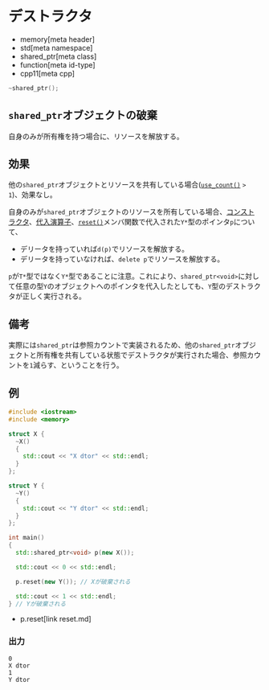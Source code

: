 # デストラクタ
* memory[meta header]
* std[meta namespace]
* shared_ptr[meta class]
* function[meta id-type]
* cpp11[meta cpp]

```cpp
~shared_ptr();
```

## `shared_ptr`オブジェクトの破棄
自身のみが所有権を持つ場合に、リソースを解放する。


## 効果
他の`shared_ptr`オブジェクトとリソースを共有している場合([`use_count()`](use_count.md) `> 1`)、効果なし。

自身のみが`shared_ptr`オブジェクトのリソースを所有している場合、[コンストラクタ](op_constructor.md)、[代入演算子](op_assign.md)、[`reset()`](reset.md)メンバ関数で代入された`Y*`型のポインタ`p`について、

- デリータを持っていれば`d(p)`でリソースを解放する。
- デリータを持っていなければ、`delete p`でリソースを解放する。

`p`が`T*`型ではなく`Y*`型であることに注意。これにより、`shared_ptr<void>`に対して任意の型`Y`のオブジェクトへのポインタを代入したとしても、`Y`型のデストラクタが正しく実行される。


## 備考
実際には`shared_ptr`は参照カウントで実装されるため、他の`shared_ptr`オブジェクトと所有権を共有している状態でデストラクタが実行された場合、参照カウントを`1`減らす、ということを行う。


## 例
```cpp example
#include <iostream>
#include <memory>

struct X {
  ~X()
  {
    std::cout << "X dtor" << std::endl;
  }
};

struct Y {
  ~Y()
  {
    std::cout << "Y dtor" << std::endl;
  }
};

int main()
{
  std::shared_ptr<void> p(new X());

  std::cout << 0 << std::endl;

  p.reset(new Y()); // Xが破棄される

  std::cout << 1 << std::endl;
} // Yが破棄される
```
* p.reset[link reset.md]

### 出力
```
0
X dtor
1
Y dtor
```

